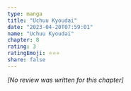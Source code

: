 ```yaml
---
type: manga
title: "Uchuu Kyoudai"
date: "2023-04-20T07:59:01"
name: "Uchuu Kyoudai"
chapter: 8
rating: 3
ratingEmoji: ⭐️⭐️⭐️
share: false
---
```


*[No review was written for this chapter]*
